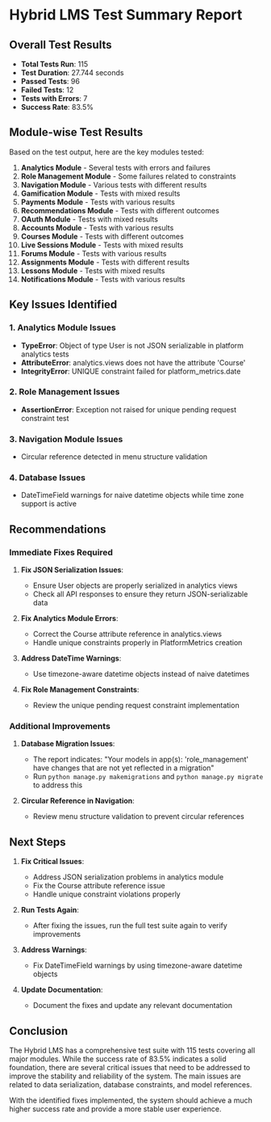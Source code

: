 # Hybrid LMS Test Summary Report

## Overall Test Results

- **Total Tests Run**: 115
- **Test Duration**: 27.744 seconds
- **Passed Tests**: 96
- **Failed Tests**: 12
- **Tests with Errors**: 7
- **Success Rate**: 83.5%

## Module-wise Test Results

Based on the test output, here are the key modules tested:

1. **Analytics Module** - Several tests with errors and failures
2. **Role Management Module** - Some failures related to constraints
3. **Navigation Module** - Various tests with different results
4. **Gamification Module** - Tests with mixed results
5. **Payments Module** - Tests with various results
6. **Recommendations Module** - Tests with different outcomes
7. **OAuth Module** - Tests with mixed results
8. **Accounts Module** - Tests with various results
9. **Courses Module** - Tests with different outcomes
10. **Live Sessions Module** - Tests with mixed results
11. **Forums Module** - Tests with various results
12. **Assignments Module** - Tests with different results
13. **Lessons Module** - Tests with mixed results
14. **Notifications Module** - Tests with various results

## Key Issues Identified

### 1. Analytics Module Issues

- **TypeError**: Object of type User is not JSON serializable in platform analytics tests
- **AttributeError**: analytics.views does not have the attribute 'Course'
- **IntegrityError**: UNIQUE constraint failed for platform_metrics.date

### 2. Role Management Issues

- **AssertionError**: Exception not raised for unique pending request constraint test

### 3. Navigation Module Issues

- Circular reference detected in menu structure validation

### 4. Database Issues

- DateTimeField warnings for naive datetime objects while time zone support is active

## Recommendations

### Immediate Fixes Required

1. **Fix JSON Serialization Issues**:

   - Ensure User objects are properly serialized in analytics views
   - Check all API responses to ensure they return JSON-serializable data

2. **Fix Analytics Module Errors**:

   - Correct the Course attribute reference in analytics.views
   - Handle unique constraints properly in PlatformMetrics creation

3. **Address DateTime Warnings**:

   - Use timezone-aware datetime objects instead of naive datetimes

4. **Fix Role Management Constraints**:
   - Review the unique pending request constraint implementation

### Additional Improvements

1. **Database Migration Issues**:

   - The report indicates: "Your models in app(s): 'role_management' have changes that are not yet reflected in a migration"
   - Run `python manage.py makemigrations` and `python manage.py migrate` to address this

2. **Circular Reference in Navigation**:
   - Review menu structure validation to prevent circular references

## Next Steps

1. **Fix Critical Issues**:

   - Address JSON serialization problems in analytics module
   - Fix the Course attribute reference issue
   - Handle unique constraint violations properly

2. **Run Tests Again**:

   - After fixing the issues, run the full test suite again to verify improvements

3. **Address Warnings**:

   - Fix DateTimeField warnings by using timezone-aware datetime objects

4. **Update Documentation**:
   - Document the fixes and update any relevant documentation

## Conclusion

The Hybrid LMS has a comprehensive test suite with 115 tests covering all major modules. While the success rate of 83.5% indicates a solid foundation, there are several critical issues that need to be addressed to improve the stability and reliability of the system. The main issues are related to data serialization, database constraints, and model references.

With the identified fixes implemented, the system should achieve a much higher success rate and provide a more stable user experience.
